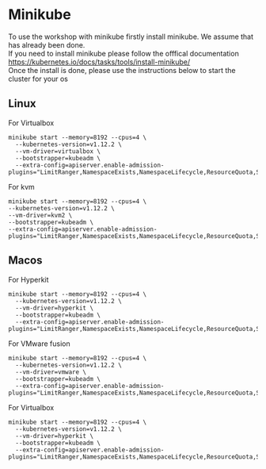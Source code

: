 # Minikube
To use the workshop with minikube firstly install minikube. We assume that has already been done.  
If you need to install minikube please follow the offfical documentation https://kubernetes.io/docs/tasks/tools/install-minikube/  
Once the install is done, please use the instructions below to start the cluster for your os 

## Linux 

For Virtualbox 
```
minikube start --memory=8192 --cpus=4 \
  --kubernetes-version=v1.12.2 \
  --vm-driver=virtualbox \
  --bootstrapper=kubeadm \
  --extra-config=apiserver.enable-admission-plugins="LimitRanger,NamespaceExists,NamespaceLifecycle,ResourceQuota,ServiceAccount,DefaultStorageClass,MutatingAdmissionWebhook,PodSecurityPolicy"
  ```

  For kvm
  ```
  minikube start --memory=8192 --cpus=4 \
  --kubernetes-version=v1.12.2 \
  --vm-driver=kvm2 \
  --bootstrapper=kubeadm \
  --extra-config=apiserver.enable-admission-plugins="LimitRanger,NamespaceExists,NamespaceLifecycle,ResourceQuota,ServiceAccount,DefaultStorageClass,MutatingAdmissionWebhook,PodSecurityPolicy"
  ```

## Macos

For Hyperkit

```
minikube start --memory=8192 --cpus=4 \
  --kubernetes-version=v1.12.2 \
  --vm-driver=hyperkit \
  --bootstrapper=kubeadm \
  --extra-config=apiserver.enable-admission-plugins="LimitRanger,NamespaceExists,NamespaceLifecycle,ResourceQuota,ServiceAccount,DefaultStorageClass,MutatingAdmissionWebhook,PodSecurityPolicy"
```

For VMware fusion

```
minikube start --memory=8192 --cpus=4 \
  --kubernetes-version=v1.12.2 \
  --vm-driver=vmware \
  --bootstrapper=kubeadm \
  --extra-config=apiserver.enable-admission-plugins="LimitRanger,NamespaceExists,NamespaceLifecycle,ResourceQuota,ServiceAccount,DefaultStorageClass,MutatingAdmissionWebhook,PodSecurityPolicy"
```

For Virtualbox
```
minikube start --memory=8192 --cpus=4 \
  --kubernetes-version=v1.12.2 \
  --vm-driver=hyperkit \
  --bootstrapper=kubeadm \
  --extra-config=apiserver.enable-admission-plugins="LimitRanger,NamespaceExists,NamespaceLifecycle,ResourceQuota,ServiceAccount,DefaultStorageClass,MutatingAdmissionWebhook,PodSecurityPolicy"
```  

